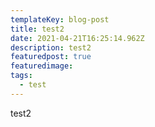 ```yaml
---
templateKey: blog-post
title: test2
date: 2021-04-21T16:25:14.962Z
description: test2
featuredpost: true
featuredimage: 
tags:
  - test
---
```



test2
